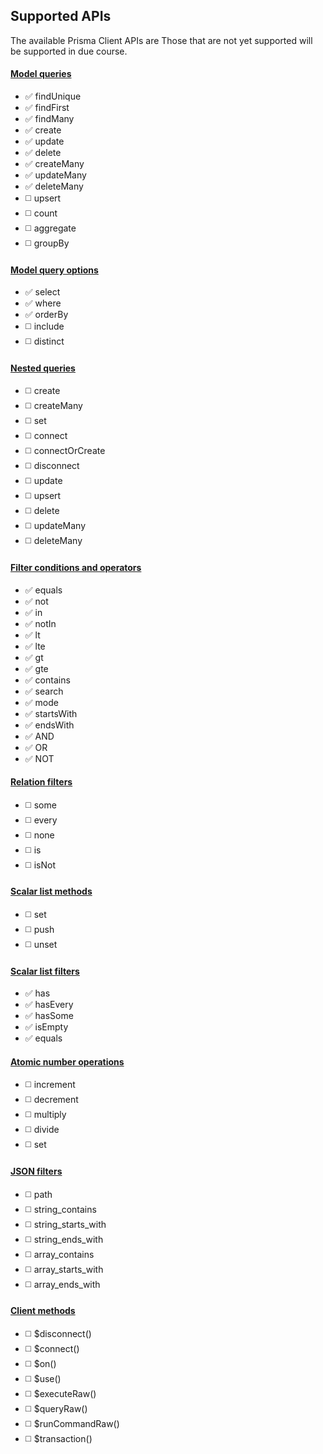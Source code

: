## Supported APIs

The available Prisma Client APIs are Those that are not yet supported will be supported in due course.

#### [Model queries](https://www.prisma.io/docs/reference/api-reference/prisma-client-reference#model-queries)

- ✅ findUnique
- ✅ findFirst
- ✅ findMany
- ✅ create
- ✅ update
- ✅ delete
- ✅ createMany
- ✅ updateMany
- ✅ deleteMany
- ◻️ upsert
- ◻️ count
- ◻️ aggregate
- ◻️ groupBy

#### [Model query options](https://www.prisma.io/docs/reference/api-reference/prisma-client-reference#model-query-options)

- ✅ select
- ✅ where
- ✅ orderBy
- ◻️ include
- ◻️ distinct

#### [Nested queries](https://www.prisma.io/docs/reference/api-reference/prisma-client-reference#nested-queries)

- ◻️ create
- ◻️ createMany
- ◻️ set
- ◻️ connect
- ◻️ connectOrCreate
- ◻️ disconnect
- ◻️ update
- ◻️ upsert
- ◻️ delete
- ◻️ updateMany
- ◻️ deleteMany


#### [Filter conditions and operators](https://www.prisma.io/docs/reference/api-reference/prisma-client-reference#filter-conditions-and-operators)

- ✅ equals
- ✅ not
- ✅ in
- ✅ notIn
- ✅ lt
- ✅ lte
- ✅ gt
- ✅ gte
- ✅ contains
- ✅ search
- ✅ mode
- ✅ startsWith
- ✅ endsWith
- ✅ AND
- ✅ OR
- ✅ NOT

#### [Relation filters](https://www.prisma.io/docs/reference/api-reference/prisma-client-reference#relation-filters)

- ◻️ some
- ◻️ every
- ◻️ none
- ◻️ is
- ◻️ isNot


#### [Scalar list methods](https://www.prisma.io/docs/reference/api-reference/prisma-client-reference#scalar-list-methods)

- ◻️ set
- ◻️ push
- ◻️ unset


#### [Scalar list filters](https://www.prisma.io/docs/reference/api-reference/prisma-client-reference#scalar-list-filters)

- ✅ has
- ✅ hasEvery
- ✅ hasSome
- ✅ isEmpty
- ✅ equals


#### [Atomic number operations](https://www.prisma.io/docs/reference/api-reference/prisma-client-reference#atomic-number-operations)

- ◻️ increment
- ◻️ decrement
- ◻️ multiply
- ◻️ divide
- ◻️ set


#### [JSON filters](https://www.prisma.io/docs/reference/api-reference/prisma-client-reference#json-filters)

- ◻️ path
- ◻️ string_contains
- ◻️ string_starts_with
- ◻️ string_ends_with
- ◻️ array_contains
- ◻️ array_starts_with
- ◻️ array_ends_with


#### [Client methods](https://www.prisma.io/docs/reference/api-reference/prisma-client-reference#client-methods)

- ◻️ $disconnect()
- ◻️ $connect()
- ◻️ $on()
- ◻️ $use()
- ◻️ $executeRaw()
- ◻️ $queryRaw()
- ◻️ $runCommandRaw()
- ◻️ $transaction()

